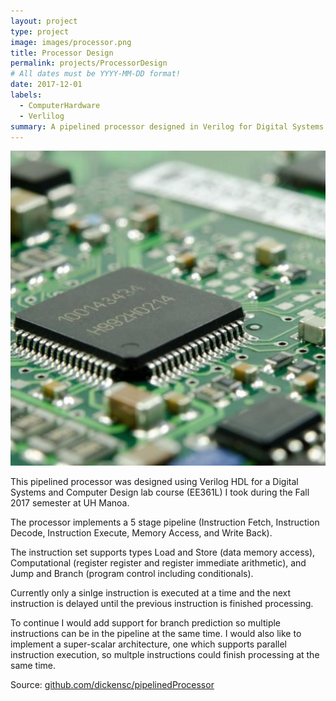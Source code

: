 ```yaml
---
layout: project
type: project
image: images/processor.png
title: Processor Design
permalink: projects/ProcessorDesign
# All dates must be YYYY-MM-DD format!
date: 2017-12-01
labels:
  - ComputerHardware
  - Verlilog
summary: A pipelined processor designed in Verilog for Digital Systems and Computer Design Course (EE361).
---
```


<img class="ui medium right floated rounded image" src="../images/processor.png">

This pipelined processor was designed using Verilog HDL for a Digital Systems and Computer Design lab course (EE361L) I took during the Fall 2017 semester at UH Manoa. 

The processor implements a 5 stage pipeline (Instruction Fetch, Instruction Decode, Instruction Execute, Memory Access, and Write Back).

The instruction set supports types Load and Store (data memory access), Computational (register register and register immediate arithmetic), and Jump and Branch (program control including conditionals).

Currently only a sinlge instruction is executed at a time and the next instruction is delayed until the previous instruction is finished processing. 

To continue I would add support for branch prediction so multiple instructions can be in the pipeline at the same time. I would also like to implement a super-scalar architecture, one which supports parallel instruction execution, so multple instructions could finish processing at the same time.
 
Source: <a href="https://github.com/dickensc/pipelinedProcessor">github.com/dickensc/pipelinedProcessor</a>
